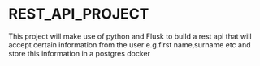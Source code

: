 # REST_API_PROJECT

This project will make use of python and Flusk to build a  rest api that will accept certain information from the user e.g.first name,surname etc and store this information in a postgres docker

